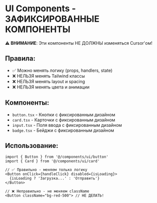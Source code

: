 # UI Components - ЗАФИКСИРОВАННЫЕ КОМПОНЕНТЫ

⚠️ **ВНИМАНИЕ**: Эти компоненты НЕ ДОЛЖНЫ изменяться Cursor'ом!

## Правила:
- ✅ Можно менять логику (props, handlers, state)
- ❌ НЕЛЬЗЯ менять Tailwind классы
- ❌ НЕЛЬЗЯ менять layout и spacing
- ❌ НЕЛЬЗЯ менять цвета и анимации

## Компоненты:
- `button.tsx` - Кнопки с фиксированным дизайном
- `card.tsx` - Карточки с фиксированным дизайном  
- `input.tsx` - Поля ввода с фиксированным дизайном
- `badge.tsx` - Бейджи с фиксированным дизайном

## Использование:
```tsx
import { Button } from '@/components/ui/button'
import { Card } from '@/components/ui/card'

// ✅ Правильно - меняем только логику
<Button onClick={handleClick} disabled={isLoading}>
  {isLoading ? 'Загрузка...' : 'Отправить'}
</Button>

// ❌ Неправильно - не меняем className
<Button className="bg-red-500"> // НЕ ДЕЛАТЬ!
```

